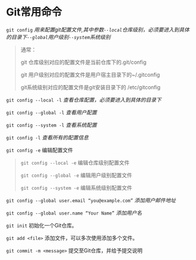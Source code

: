 # Git常用命令

`git config`	*用来配置git配置文件,其中参数`--local`仓库级别，必须要进入到具体的目录下`--global`用户级别`--system`系统级别*

> 通常：
>
> git 仓库级别对应的配置文件是当前仓库下的.git/config 
>
> git 用户级别对应的配置文件是用户宿主目录下的~/.gitconfig
>
> git系统级别对应的配置文件是git安装目录下的 /etc/gitconfig

`git config --local -l` 	*查看仓库配置，必须要进入到具体的目录下*

`git config --global -l` 	*查看用户配置*

`git config --system -l` 	*查看系统配置*

`git config -l` 	*查看所有的配置信息*

`git config -e` 	编辑配置文件 

>`git config --local -e` 编辑仓库级别配置文件
>
>`git config --global -e` 编辑用户级别配置文件
>
>`git config --system -e` 编辑系统级别配置文件 

`git config --global user.email “you@example.com”`	*添加用户邮件地址*

`git config --global user.name “Your Name”`		*添加用户名*

`git init`	初始化一个Git仓库。

`git add <file>`	添加文件，可以多次使用添加多个文件。

`git commit -m <message>`	提交至Git仓库，并给予提交说明